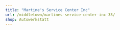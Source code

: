 ```yaml
---
title: "Martine's Service Center Inc"
url: /middletown/martines-service-center-inc-33/
shop: Autowerkstatt
---
```

